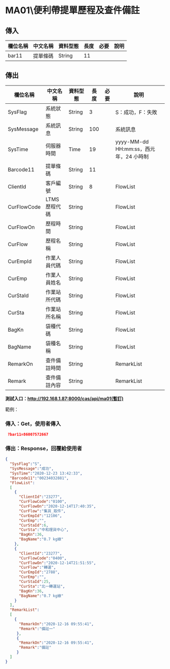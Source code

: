 # MA01\便利帶提單歷程及查件備註

## 傳入

| 欄位名稱 | 中文名稱     | 資料型態 | 長度 | 必要 | 說明 |
| -------- | ------------ | -------- | ---- | ---- | ---- |
| bar11   | 提單條碼 | String   | 11   |      |      |

## 傳出

| 欄位名稱              | 中文名稱         | 資料型態 | 長度 | 必要 | 說明                                |
| --------------------- | ---------------- | -------- | ---- | ---- | ----------------------------------- |
| SysFlag    | 系統狀態   | String   | 3    |      | S：成功，F：失敗                       |
| SysMessage | 系統訊息   | String   | 100  |      | 系統訊息                               |
| SysTime    | 伺服器時間 | Time     | 19   |      | yyyy-MM-dd HH:mm:ss，西元年，24 小時制 |
| Barcode11                | 提單條碼     | String   | 11   |      |                       |
| ClientId             | 客戶編號         | String   |  8  |      |      FlowList                               |
| CurFlowCode                 | LTMS歷程代碼         | String   |    |      |        FlowList                     |
| CurFlowOn                | 歷程時間 | String   |    |      |        FlowList             |
| CurFlow              | 歷程名稱         | String   |     |      |FlowList  |
| CurEmpId             | 作業人員代碼           | String   |    |      |   FlowList                     |
| CurEmp     | 作業人員姓名           | String   |    |      |       FlowList                |
| CurStaId          | 作業站所代碼             | String   |    |      |    FlowList           |
| CurSta             | 作業站所名稱               | String   |    |      |   FlowList                      |
| BagKn             | 袋種代碼               | String   |    |      |      FlowList                   |
| BagName             | 袋種名稱               | String   |    |      |       FlowList                  |
| RemarkOn             | 查件備註時間               | String   |    |      |   RemarkList                      |
| Remark             | 查件備註內容               | String   |    |      |   RemarkList                      |

**測試入口：http://192.168.1.87:8000/cas/api/ma01(暫訂)**

範例：

### 傳入：Get，使用者傳入

```json
 ?bar11=86007572667
```

### 傳出：Response，回覆給使用者

```json
{
  "SysFlag":"S",
  "SysMessage":"成功",
  "SysTime":"2020-12-23 13:42:33",
  "Barcode11":"00234032881",
  "FlowList":
  [
    {
      "ClientId":"23277",
      "CurFlowCode":"0100",
      "CurFlowOn":"2020-12-14T17:40:35",
      "CurFlow":"集貨_取件",
      "CurEmpId":"12106",
      "CurEmp":"",
      "CurStaId":6,
      "CurSta":"中和理貨中心",
      "BagKn":36,
      "BagName":"0.7 kg綠"
    },
    {
      "ClientId":"23277",
      "CurFlowCode":"0400",
      "CurFlowOn":"2020-12-14T21:51:55",
      "CurFlow":"轉運",
      "CurEmpId":"2788",
      "CurEmp":"",
      "CurStaId":25,
      "CurSta":"北一轉運站",
      "BagKn":36,
      "BagName":"0.7 kg綠"
    }
  ],
  "RemarkList":
  [
    {
      "RemarkOn":"2020-12-16 09:55:41",
      "Remark":"備註一"
     },
     {
      "RemarkOn":"2020-12-16 09:55:41",
      "Remark":"備註"
     }
  ]
}
```
